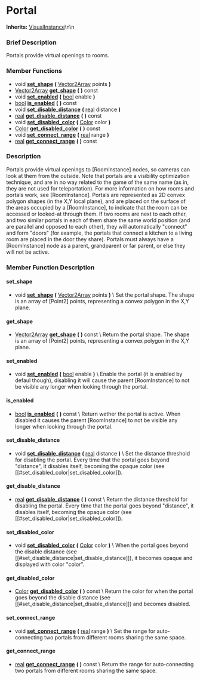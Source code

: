 #  Portal  
**Inherits:** [VisualInstance](class_visualinstance)\\n\\n
###  Brief Description  
Portals provide virtual openings to rooms.

###  Member Functions 
  * void  **[set_shape](#set_shape)**  **(** [Vector2Array](class_vector2array) points  **)**
  * [Vector2Array](class_vector2array)  **[get_shape](#get_shape)**  **(** **)** const
  * void  **[set_enabled](#set_enabled)**  **(** [bool](class_bool) enable  **)**
  * [bool](class_bool)  **[is_enabled](#is_enabled)**  **(** **)** const
  * void  **[set_disable_distance](#set_disable_distance)**  **(** [real](class_real) distance  **)**
  * [real](class_real)  **[get_disable_distance](#get_disable_distance)**  **(** **)** const
  * void  **[set_disabled_color](#set_disabled_color)**  **(** [Color](class_color) color  **)**
  * [Color](class_color)  **[get_disabled_color](#get_disabled_color)**  **(** **)** const
  * void  **[set_connect_range](#set_connect_range)**  **(** [real](class_real) range  **)**
  * [real](class_real)  **[get_connect_range](#get_connect_range)**  **(** **)** const

###  Description  
Portals provide virtual openings to [RoomInstance] nodes, so cameras can look at them from the outside. Note that portals are a visibility optimization technique, and are in no way related to the game of the same name (as in, they are not used for teleportation). For more information on how rooms and portals work, see [RoomInstance]. Portals are represented as 2D convex polygon shapes (in the X,Y local plane), and are placed on the surface of the areas occupied by a [RoomInstance], to indicate that the room can be accessed or looked-at through them. If two rooms are next to each other, and two similar portals in each of them share the same world position (and are parallel and opposed to each other), they will automatically "connect" and form "doors" (for example, the portals that connect a kitchen to a living room are placed in the door they share). Portals must always have a [RoomInstance] node as a parent, grandparent or far parent, or else they will not be
	active.

###  Member Function Description  

#### <a name="set_shape">set_shape</a>
  * void  **[set_shape](#set_shape)**  **(** [Vector2Array](class_vector2array) points  **)**
\\
Set the portal shape. The shape is an array of [Point2]  points, representing a convex polygon in the X,Y plane.

#### <a name="get_shape">get_shape</a>
  * [Vector2Array](class_vector2array)  **[get_shape](#get_shape)**  **(** **)** const
\\
Return the portal shape. The shape is an array of [Point2]  points, representing a convex polygon in the X,Y plane.

#### <a name="set_enabled">set_enabled</a>
  * void  **[set_enabled](#set_enabled)**  **(** [bool](class_bool) enable  **)**
\\
Enable the portal (it is enabled by defaul though), disabling it will cause the parent [RoomInstance] to not be visible any longer when looking through the portal.

#### <a name="is_enabled">is_enabled</a>
  * [bool](class_bool)  **[is_enabled](#is_enabled)**  **(** **)** const
\\
Return wether the portal is active. When disabled it causes the parent [RoomInstance] to not be visible any longer when looking through the portal.

#### <a name="set_disable_distance">set_disable_distance</a>
  * void  **[set_disable_distance](#set_disable_distance)**  **(** [real](class_real) distance  **)**
\\
Set the distance threshold for disabling the portal. Every time that the portal goes beyond "distance", it disables itself, becoming the opaque color (see [[#set_disabled_color|set_disabled_color]]).

#### <a name="get_disable_distance">get_disable_distance</a>
  * [real](class_real)  **[get_disable_distance](#get_disable_distance)**  **(** **)** const
\\
Return the distance threshold for disabling the portal. Every time that the portal goes beyond "distance", it disables itself, becoming the opaque color (see [[#set_disabled_color|set_disabled_color]]).

#### <a name="set_disabled_color">set_disabled_color</a>
  * void  **[set_disabled_color](#set_disabled_color)**  **(** [Color](class_color) color  **)**
\\
When the portal goes beyond the disable distance (see [[#set_disable_distance|set_disable_distance]]), it becomes opaque and displayed with color "color".

#### <a name="get_disabled_color">get_disabled_color</a>
  * [Color](class_color)  **[get_disabled_color](#get_disabled_color)**  **(** **)** const
\\
Return the color for when the portal goes beyond the disable distance (see [[#set_disable_distance|set_disable_distance]]) and becomes disabled.

#### <a name="set_connect_range">set_connect_range</a>
  * void  **[set_connect_range](#set_connect_range)**  **(** [real](class_real) range  **)**
\\
Set the range for auto-connecting two portals from different rooms sharing the same space.

#### <a name="get_connect_range">get_connect_range</a>
  * [real](class_real)  **[get_connect_range](#get_connect_range)**  **(** **)** const
\\
Return the range for auto-connecting two portals from different rooms sharing the same space.
